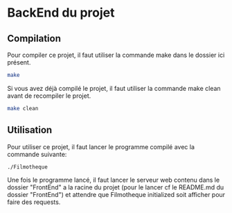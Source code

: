 # BackEnd du projet
## Compilation
Pour compiler ce projet, il faut utiliser la commande make dans le dossier ici présent.
```bash
make
```
Si vous avez déjà compilé le projet, il faut utiliser la commande make clean avant de recompiler le projet.
```bash
make clean
```

## Utilisation
Pour utiliser ce projet, il faut lancer le programme compilé avec la commande suivante:
```bash
./Filmotheque
```
Une fois le programme lancé, il faut lancer le serveur web contenu dans le dossier "FrontEnd" a la racine du projet (pour le lancer cf le README.md du dossier "FrontEnd") et attendre que Filmotheque initialized soit afficher pour faire des requests.